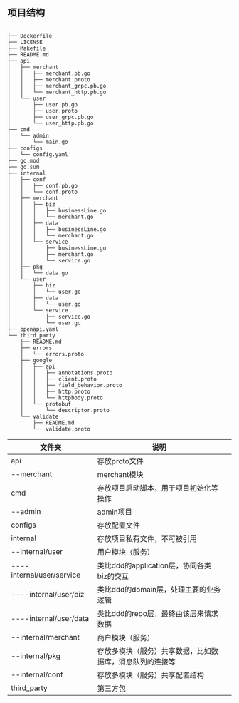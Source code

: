 ## 项目结构

```
.
├── Dockerfile
├── LICENSE
├── Makefile
├── README.md
├── api
│   ├── merchant
│   │   ├── merchant.pb.go
│   │   ├── merchant.proto
│   │   ├── merchant_grpc.pb.go
│   │   └── merchant_http.pb.go
│   └── user
│       ├── user.pb.go
│       ├── user.proto
│       ├── user_grpc.pb.go
│       └── user_http.pb.go
├── cmd
│   └── admin
│       └── main.go
├── configs
│   └── config.yaml
├── go.mod
├── go.sum
├── internal
│   ├── conf
│   │   ├── conf.pb.go
│   │   └── conf.proto
│   ├── merchant
│   │   ├── biz
│   │   │   ├── businessLine.go
│   │   │   └── merchant.go
│   │   ├── data
│   │   │   ├── businessLine.go
│   │   │   └── merchant.go
│   │   └── service
│   │       ├── businessLine.go
│   │       ├── merchant.go
│   │       └── service.go
│   ├── pkg
│   │   └── data.go
│   └── user
│       ├── biz
│       │   └── user.go
│       ├── data
│       │   └── user.go
│       └── service
│           ├── service.go
│           └── user.go
├── openapi.yaml
└── third_party
    ├── README.md
    ├── errors
    │   └── errors.proto
    ├── google
    │   ├── api
    │   │   ├── annotations.proto
    │   │   ├── client.proto
    │   │   ├── field_behavior.proto
    │   │   ├── http.proto
    │   │   └── httpbody.proto
    │   └── protobuf
    │       └── descriptor.proto
    └── validate
        ├── README.md
        └── validate.proto
```



| 文件夹                    | 说明                                                     |      |
| ------------------------- | -------------------------------------------------------- | ---- |
| api                       | 存放proto文件                                            |      |
| --merchant                | merchant模块                                             |      |
| cmd                       | 存放项目启动脚本，用于项目初始化等操作                   |      |
| --admin                   | admin项目                                                |      |
| configs                   | 存放配置文件                                             |      |
| internal                  | 存放项目私有文件，不可被引用                             |      |
| --internal/user           | 用户模块（服务）                                         |      |
| ----internal/user/service | 类比ddd的application层，协同各类biz的交互                |      |
| ----internal/user/biz     | 类比ddd的domain层，处理主要的业务逻辑                    |      |
| ----internal/user/data    | 类比ddd的repo层，最终由该层来请求数据                    |      |
| --internal/merchant       | 商户模块（服务）                                         |      |
| --internal/pkg            | 存放多模块（服务）共享数据，比如数据库，消息队列的连接等 |      |
| --internal/conf           | 存放多模块（服务）共享配置结构                           |      |
| third_party               | 第三方包                                                 |      |

